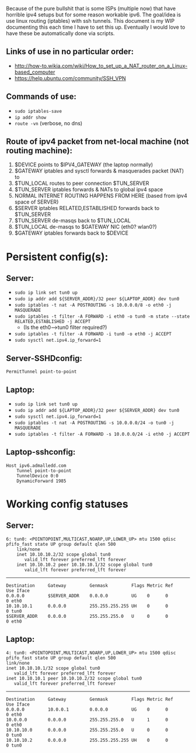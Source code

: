 Because of the pure bullshit that is some ISPs (multiple now) that have horrible ipv4 setups but for some reason workable ipv6. The goal/idea is use linux routing (iptables) with ssh tunnels. This document is my WIP documenting this each time I have to set this up. Eventually I would love to have these be automatically done via scripts.


Links of use in no particular order:
----------


* http://how-to.wikia.com/wiki/How_to_set_up_a_NAT_router_on_a_Linux-based_computer
* https://help.ubuntu.com/community/SSH_VPN


Commands of use:
--------

* `sudo iptables-save`
* `ip addr show`
* `route -vn` (verbose, no dns)


Route of ipv4 packet from net-local machine (not routing machine):
-------

1. $DEVICE points to $IPV4_GATEWAY (the laptop normally)
2. $GATEWAY iptables and sysctl forwards & masquerades packet (NAT) to
3. $TUN_LOCAL routes to peer connection $TUN_SERVER
4. $TUN_SERVER iptables forwards & NATs to global ipv4 space
5. NORMAL INTERNET ROUTING HAPPENS FROM HERE (based from ipv4 space of SERVER)
6. $SERVER iptables RELATED,ESTABLISHED forwards back to $TUN_SERVER
7. $TUN_SERVER de-masqs back to $TUN_LOCAL
8. $TUN_LOCAL de-masqs to $GATEWAY NIC (eth0? wlan0?)
9. $GATEWAY iptables forwards back to $DEVICE


Persistent config(s):
=========


Server:
-------

* `sudo ip link set tun0 up`
* `sudo ip addr add ${SERVER_ADDR}/32 peer ${LAPTOP_ADDR} dev tun0`
* `sudo iptables -t nat -A POSTROUTING -s 10.0.0.0/8 -o eth0 -j MASQUERADE`
* `sudo iptables -t filter -A FORWARD -i eth0 -o tun0 -m state --state RELATED,ESTABLISHED -j ACCEPT`
  * (Is the eth0-->tun0 filter required?)
* `sudo iptables -t filter -A FORWARD -i tun0 -o eth0 -j ACCEPT`
* `sudo sysctl net.ipv4.ip_forward=1`

Server-SSHDconfig:
------------------

    PermitTunnel point-to-point

Laptop:
-------

* `sudo ip link set tun0 up`
* `sudo ip addr add ${LAPTOP_ADDR}/32 peer ${SERVER_ADDR} dev tun0`
* `sudo sysctl net.ipv4.ip_forward=1`
* `sudo iptables -t nat -A POSTROUTING -s 10.0.0.0/24 -o tun0 -j MASQUERADE`
* `sudo iptables -t filter -A FORWARD -s 10.0.0.0/24 -i eth0 -j ACCEPT`

Laptop-sshconfig:
----

    Host ipv6.admalledd.com
        Tunnel point-to-point
        TunnelDevice 0:0
        DynamicForward 1985

Working config statuses
==============


Server:
-------

    6: tun0: <POINTOPOINT,MULTICAST,NOARP,UP,LOWER_UP> mtu 1500 qdisc pfifo_fast state UP group default qlen 500
        link/none 
        inet 10.10.10.2/32 scope global tun0
           valid_lft forever preferred_lft forever
        inet 10.10.10.2 peer 10.10.10.1/32 scope global tun0
           valid_lft forever preferred_lft forever

----

    Destination     Gateway         Genmask         Flags Metric Ref    Use Iface
    0.0.0.0         $SERVER_ADDR    0.0.0.0         UG    0      0        0 eth0
    10.10.10.1      0.0.0.0         255.255.255.255 UH    0      0        0 tun0
    $SERVER_ADDR    0.0.0.0         255.255.255.0   U     0      0        0 eth0


Laptop:
-------

    4: tun0: <POINTOPOINT,MULTICAST,NOARP,UP,LOWER_UP> mtu 1500 qdisc pfifo_fast state UP group default qlen 500
    link/none 
    inet 10.10.10.1/32 scope global tun0
       valid_lft forever preferred_lft forever
    inet 10.10.10.1 peer 10.10.10.2/32 scope global tun0
       valid_lft forever preferred_lft forever

----

    Destination     Gateway         Genmask         Flags Metric Ref    Use Iface
    0.0.0.0         10.0.0.1        0.0.0.0         UG    0      0        0 eth0
    10.0.0.0        0.0.0.0         255.255.255.0   U     1      0        0 eth0
    10.10.10.0      0.0.0.0         255.255.255.0   U     0      0        0 tun0
    10.10.10.2      0.0.0.0         255.255.255.255 UH    0      0        0 tun0
